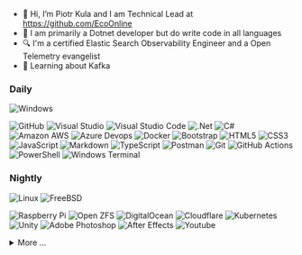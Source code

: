 - 👋 Hi, I’m Piotr Kula and I am Technical Lead at https://github.com/EcoOnline
- 👀 I am primarily a Dotnet developer but do write code in all languages
- 🔍 I'm a certified Elastic Search Observability Engineer and a Open Telemetry evangelist
- 🌱 Learning about Kafka

### Daily 

![Windows](https://img.shields.io/badge/Windows%20-0078D4.svg?style=for-the-badge&logo=windows&logoColor=white)

![GitHub](https://img.shields.io/badge/github-%23121011.svg?style=for-the-badge&logo=github&logoColor=white)
![Visual Studio](https://img.shields.io/badge/Visual%20Studio-5C2D91.svg?style=for-the-badge&logo=visual-studio&logoColor=white)
![Visual Studio Code](https://img.shields.io/badge/Visual%20Studio%20Code-0078d7.svg?style=for-the-badge&logo=visual-studio-code&logoColor=white)
![.Net](https://img.shields.io/badge/.NET-5C2D91?style=for-the-badge&logo=.net&logoColor=white)
![C#](https://img.shields.io/badge/c%23-%23239120.svg?style=for-the-badge&logo=c-sharp&logoColor=white)
![Amazon AWS](https://img.shields.io/badge/Amazon%20AWS-FF9900.svg?style=for-the-badge&logo=amazonaws&logoColor=white)
![Azure Devops](https://img.shields.io/badge/Azure%20Devops-0078D7.svg?style=for-the-badge&logo=azuredevops&logoColor=white)
![Docker](https://img.shields.io/badge/docker-%230db7ed.svg?style=for-the-badge&logo=docker&logoColor=white)
![Bootstrap](https://img.shields.io/badge/bootstrap-%23563D7C.svg?style=for-the-badge&logo=bootstrap&logoColor=white)
![HTML5](https://img.shields.io/badge/html5-%23E34F26.svg?style=for-the-badge&logo=html5&logoColor=white)
![CSS3](https://img.shields.io/badge/css3-%231572B6.svg?style=for-the-badge&logo=css3&logoColor=white) 
![JavaScript](https://img.shields.io/badge/javascript-%23323330.svg?style=for-the-badge&logo=javascript&logoColor=%23F7DF1E)
![Markdown](https://img.shields.io/badge/markdown-%23000000.svg?style=for-the-badge&logo=markdown&logoColor=white)
![TypeScript](https://img.shields.io/badge/typescript-%23007ACC.svg?style=for-the-badge&logo=typescript&logoColor=white)
![Postman](https://img.shields.io/badge/Postman-FF6C37?style=for-the-badge&logo=postman&logoColor=white)
![Git](https://img.shields.io/badge/git-%23F05033.svg?style=for-the-badge&logo=git&logoColor=white)
![GitHub Actions](https://img.shields.io/badge/github%20actions-%232671E5.svg?style=for-the-badge&logo=githubactions&logoColor=white)
![PowerShell](https://img.shields.io/badge/PowerShell-%235391FE.svg?style=for-the-badge&logo=powershell&logoColor=white)
![Windows Terminal](https://img.shields.io/badge/Windows%20Terminal-%234D4D4D.svg?style=for-the-badge&logo=windows-terminal&logoColor=white)

### Nightly

![Linux](https://img.shields.io/badge/Linux-FCC624.svg?style=for-the-badge&logo=linux&logoColor=black)
![FreeBSD](https://img.shields.io/badge/FreeBSD-AB2B28.svg?style=for-the-badge&logo=freebsd&logoColor=white)

![Raspberry Pi](https://img.shields.io/badge/-RaspberryPi-C51A4A?style=for-the-badge&logo=Raspberry-Pi)
![Open ZFS](https://img.shields.io/badge/Open%20ZFS-2A667F?style=for-the-badge&logo=openzfs)
![DigitalOcean](https://img.shields.io/badge/DigitalOcean-%230167ff.svg?style=for-the-badge&logo=digitalOcean&logoColor=white)
![Cloudflare](https://img.shields.io/badge/Cloudflare-F38020?style=for-the-badge&logo=Cloudflare&logoColor=white)
![Kubernetes](https://img.shields.io/badge/kubernetes-%23326ce5.svg?style=for-the-badge&logo=kubernetes&logoColor=white)
![Unity](https://img.shields.io/badge/unity-%23000000.svg?style=for-the-badge&logo=unity&logoColor=white)
![Adobe Photoshop](https://img.shields.io/badge/adobe%20photoshop-%2331A8FF.svg?style=for-the-badge&logo=adobe%20photoshop&logoColor=white)
![After Effects](https://img.shields.io/badge/After%20Effects-9999FF.svg?style=for-the-badge&logo=adobeaftereffects&logoColor=white)
![Youtube](https://img.shields.io/badge/YouTube-FF0000.svg?style=for-the-badge&logo=youtube&logoColor=white)


<details>
  <summary>
    More ...
  </summary>
<p>Used https://shields.io/ and https://simpleicons.org/ for the above. Inspired by other Github developers I follow. Hope it inspires you too!</p>
</details>


<!---
ppumkin/ppumkin is a ✨ special ✨ repository because its `README.md` (this file) appears on your GitHub profile.
You can click the Preview link to take a look at your changes.
--->

